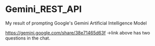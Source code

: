 # Gemini_REST_API
My result of prompting Google's Gemini Artificial Intelligence Model

https://gemini.google.com/share/38e71465d63f
->link above has two questions in the chat.
